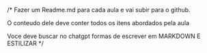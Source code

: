 /* Fazer um Readme.md para cada aula e vai subir para o github.

O conteudo dele deve conter todos os itens abordados pela aula

Voce deve buscar no chatgpt formas de escrever em MARKDOWN E ESTILIZAR */
